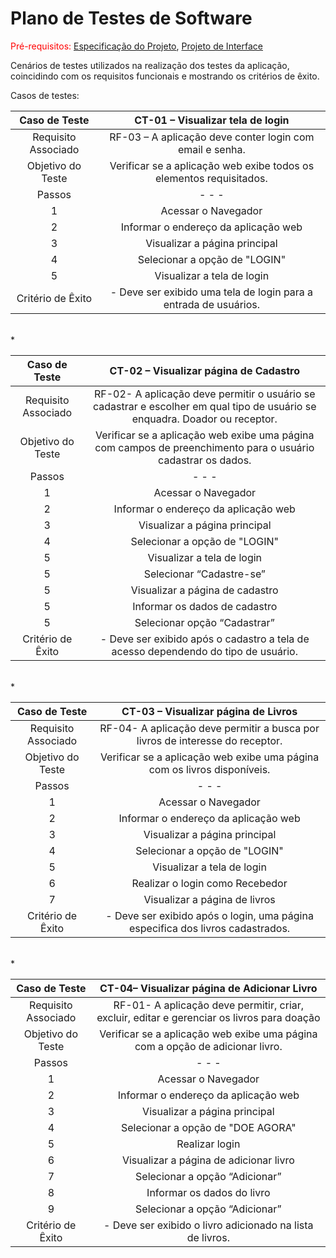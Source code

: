 # Plano de Testes de Software

<span style="color:red">Pré-requisitos: <a href="2-Especificação do Projeto.md"> Especificação do Projeto</a></span>, <a href="3-Projeto de Interface.md"> Projeto de Interface</a>

Cenários de testes utilizados na realização dos testes da aplicação, coincidindo com os requisitos funcionais e mostrando os critérios de êxito.

Casos de testes:
 
| **Caso de Teste** 	| **CT-01 – Visualizar tela de login** 	|
|:---:	|:---:	|
|	Requisito Associado 	| RF-03 – A aplicação deve conter login com email e senha.|
| Objetivo do Teste 	| Verificar se a aplicação web exibe todos os elementos requisitados. |
| Passos 	| -                     -                 -     | 
|    1   	|    Acessar o Navegador                        |
|    2    |    Informar o endereço da aplicação web       |
|    3    |    Visualizar a página principal              |
|    4    |    Selecionar a opção de "LOGIN"              |
|    5    |    Visualizar a tela de login                 |
|Critério de Êxito | - Deve ser exibido uma tela de login para a entrada de usuários. |

<br>*

| Caso de Teste 	| CT-02 – Visualizar página de Cadastro	|
|:---:	|:---:	|
|Requisito Associado | RF-02- A aplicação deve permitir o usuário se cadastrar e escolher em qual tipo de usuário se enquadra. Doador ou receptor.|
| Objetivo do Teste 	| Verificar se a aplicação web exibe uma página com campos de preenchimento para o usuário cadastrar os dados. |
| Passos 	| -                     -                 -     | 
|    1   	|    Acessar o Navegador                        |
|    2    |    Informar o endereço da aplicação web       |
|    3    |    Visualizar a página principal              |
|    4    |    Selecionar a opção de "LOGIN"              |
|    5    |    Visualizar a tela de login                 |
|    5    |    Selecionar “Cadastre-se”                   |
|    5    |    Visualizar a página de cadastro            |
|    5    |    Informar os dados de cadastro              |
|    5    |    Selecionar opção “Cadastrar”               |
|Critério de Êxito | - Deve ser exibido após o cadastro a tela de acesso dependendo do tipo de usuário. |

<br>*
 
 | **Caso de Teste** 	| **CT-03 – Visualizar página de Livros** 	|
|:---:	|:---:	|
|	Requisito Associado 	| RF-04- A aplicação deve permitir a busca por livros de interesse do receptor. |
| Objetivo do Teste 	| Verificar se a aplicação web exibe uma página com os livros disponíveis. |
| Passos 	| -                     -                 -     | 
|    1   	|    Acessar o Navegador                        |
|    2    |    Informar o endereço da aplicação web       |
|    3    |    Visualizar a página principal              |
|    4    |    Selecionar a opção de "LOGIN"              |
|    5    |    Visualizar a tela de login                 |
|    6    |    Realizar o login como Recebedor            |
|    7    |    Visualizar a página de livros              |
|Critério de Êxito | - Deve ser exibido após o login, uma página especifica dos livros cadastrados. |

<br>*

| **Caso de Teste** 	| **CT-04– Visualizar página de Adicionar Livro** 	|
|:---:	|:---:	|
|	Requisito Associado 	| RF-01- A aplicação deve permitir, criar, excluir, editar e gerenciar os livros para doação|
| Objetivo do Teste 	| Verificar se a aplicação web exibe uma página com a opção de adicionar livro. |
| Passos 	| -                     -                 -     | 
|    1   	|    Acessar o Navegador                        |
|    2    |    Informar o endereço da aplicação web       |
|    3    |    Visualizar a página principal              |
|    4    |    Selecionar a opção de "DOE AGORA"          |
|    5    |    Realizar login                             |
|    6    |    Visualizar a página de adicionar livro     |
|    7    |    Selecionar a opção “Adicionar”             |
|    8    |    Informar os dados do livro                 |
|    9    |    Selecionar a opção “Adicionar”             |
|Critério de Êxito | - Deve ser exibido o livro adicionado na lista de livros. |





